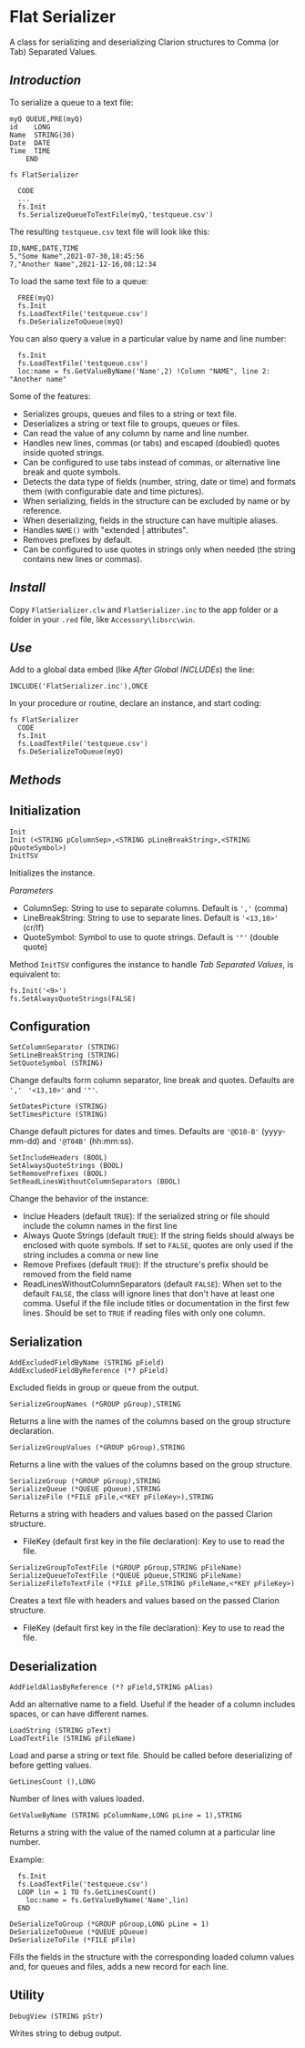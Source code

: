 # Flat Serializer
A class for serializing and deserializing Clarion structures to Comma (or Tab) Separated Values.

## *Introduction*

To serialize a queue to a text file:
```
myQ QUEUE,PRE(myQ)
id    LONG
Name  STRING(30)
Date  DATE
Time  TIME
    END

fs FlatSerializer

  CODE
  ...
  fs.Init
  fs.SerializeQueueToTextFile(myQ,'testqueue.csv')
```
The resulting `testqueue.csv` text file will look like this:
```
ID,NAME,DATE,TIME
5,"Some Name",2021-07-30,18:45:56
7,"Another Name",2021-12-16,08:12:34
```
To load the same text file to a queue:

```
  FREE(myQ)
  fs.Init
  fs.LoadTextFile('testqueue.csv')
  fs.DeSerializeToQueue(myQ)
```

You can also query a value in a particular value by name and line number:

```
  fs.Init
  fs.LoadTextFile('testqueue.csv')
  loc:name = fs.GetValueByName('Name',2) !Column "NAME", line 2: "Another name"
```

Some of the features:

* Serializes groups, queues and files to a string or text file.
* Deserializes a string or text file to groups, queues or files.
* Can read the value of any column by name and line number.
* Handles new lines, commas (or tabs) and escaped (doubled) quotes inside quoted strings.
* Can be configured to use tabs instead of commas, or alternative line break and quote symbols.
* Detects the data type of fields (number, string, date or time) and formats them (with configurable date and time pictures).
* When serializing, fields in the structure can be excluded by name or by reference.
* When deserializing, fields in the structure can have multiple aliases.
* Handles `NAME()` with "extended | attributes".
* Removes prefixes by default.
* Can be configured to use quotes in strings only when needed (the string contains new lines or commas).
  
  
## *Install*
Copy `FlatSerializer.clw` and `FlatSerializer.inc` to the app folder or a folder in your `.red` file, like `Accessory\libsrc\win`.

## *Use*
Add to a global data embed (like _After Global INCLUDEs_) the line:

    INCLUDE('FlatSerializer.inc'),ONCE
    
In your procedure or routine, declare an instance, and start coding:
```
fs FlatSerializer
  CODE
  fs.Init
  fs.LoadTextFile('testqueue.csv')
  fs.DeSerializeToQueue(myQ)
```
## *Methods*

## Initialization
```
Init  
Init (<STRING pColumnSep>,<STRING pLineBreakString>,<STRING pQuoteSymbol>)
InitTSV
```    
Initializes the instance.

*Parameters*
* ColumnSep: String to use to separate columns. Default is `','` (comma)
* LineBreakString: String to use to separate lines. Default is `'<13,10>'` (cr/lf)
* QuoteSymbol: Symbol to use to quote strings. Default is `'"'` (double quote)

Method `InitTSV` configures the instance to handle _Tab Separated Values_, is equivalent to:
```
fs.Init('<9>')
fs.SetAlwaysQuoteStrings(FALSE)
```

## Configuration
```
SetColumnSeparator (STRING)
SetLineBreakString (STRING)
SetQuoteSymbol (STRING)
```
Change defaults form column separator, line break and quotes. Defaults are `',' ` `'<13,10>'` and `'"'`.


```
SetDatesPicture (STRING)
SetTimesPicture (STRING)
```
Change default pictures for dates and times. Defaults are `'@D10-B'`
(yyyy-mm-dd) and `'@T04B'` (hh:mm:ss).

```
SetIncludeHeaders (BOOL)
SetAlwaysQuoteStrings (BOOL)
SetRemovePrefixes (BOOL)
SetReadLinesWithoutColumnSeparators (BOOL)
```
Change the behavior of the instance:
* Inclue Headers (default `TRUE`): If the serialized string or file should include the column names in the first line
* Always Quote Strings (default `TRUE`): If the string fields should always be enclosed with quote symbols. If set to `FALSE`, quotes are only used if the string includes a comma or new line
* Remove Prefixes (default `TRUE`): If the structure's prefix should be removed from the field name
* ReadLinesWithoutColumnSeparators (default `FALSE`): When set to the default `FALSE`, the class will ignore lines that don't have at least one comma. Useful if the file include titles or documentation in the first few lines. Should be set to `TRUE` if reading files with only one column.

## Serialization
```
AddExcludedFieldByName (STRING pField)
AddExcludedFieldByReference (*? pField)
```
Excluded fields in group or queue from the output.

```
SerializeGroupNames (*GROUP pGroup),STRING
```
Returns a line with the names of the columns based on the group structure declaration.

```
SerializeGroupValues (*GROUP pGroup),STRING
```
Returns a line with the values  of the columns based on the group structure.

```
SerializeGroup (*GROUP pGroup),STRING
SerializeQueue (*QUEUE pQueue),STRING
SerializeFile (*FILE pFile,<*KEY pFileKey>),STRING
```
Returns a string with headers and values based on the passed Clarion structure.

* FileKey (default first key in the file declaration): Key to use to read the file.

```
SerializeGroupToTextFile (*GROUP pGroup,STRING pFileName)
SerializeQueueToTextFile (*QUEUE pQueue,STRING pFileName)
SerializeFileToTextFile (*FILE pFile,STRING pFileName,<*KEY pFileKey>)
```
Creates a text file with headers and values based on the passed Clarion structure.

* FileKey (default first key in the file declaration): Key to use to read the file.

## Deserialization
```
AddFieldAliasByReference (*? pField,STRING pAlias)
```
Add an alternative name to a field. Useful if the header of a column includes spaces, or can have different names.

```
LoadString (STRING pText)
LoadTextFile (STRING pFileName)
```
Load and parse a string or text file. Should be called before deserializing of before getting values.

```
GetLinesCount (),LONG
```
Number of lines with values loaded.

```
GetValueByName (STRING pColumnName,LONG pLine = 1),STRING
```
Returns a string with the value of the named column at a particular line number.

Example:
```
  fs.Init
  fs.LoadTextFile('testqueue.csv')
  LOOP lin = 1 TO fs.GetLinesCount()
    loc:name = fs.GetValueByName('Name',lin)
  END  
```

```
DeSerializeToGroup (*GROUP pGroup,LONG pLine = 1)
DeSerializeToQueue (*QUEUE pQueue)
DeSerializeToFile (*FILE pFile)
```
Fills the fields in the structure with the corresponding loaded column values and, for queues and files, adds a new record for each line.

## Utility
```
DebugView (STRING pStr)
```
Writes string to debug output.

